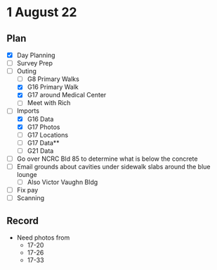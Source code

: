 # 1 August 22
## Plan
- [x] Day Planning
- [ ] Survey Prep
- [ ] Outing
	- [ ] G8 Primary Walks
	- [x] G16 Primary Walk
	- [x] G17 around Medical Center
	- [ ] Meet with Rich
- [ ] Imports
	- [x] G16 Data
	- [x] G17 Photos
	- [ ] G17 Locations
	- [ ] G17 Data**
	- [ ] G21 Data
- [ ] Go over NCRC Bld 85 to determine what is below the concrete
- [ ] Email grounds about cavities under sidewalk slabs around the blue lounge
	- [ ] Also Victor Vaughn Bldg
- [ ] Fix pay
- [ ] Scanning
## Record
- Need photos from 
	- 17-20
	- 17-26
	- 17-33